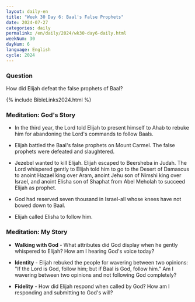 ```yaml
---
layout: daily-en
title: "Week 30 Day 6: Baal's False Prophets"
date: 2024-07-27
categories: daily
permalink: /en/daily/2024/wk30-day6-daily.html
weekNum: 30
dayNum: 6
language: English
cycle: 2024
---
```


### Question     
How did Elijah defeat the false prophets of Baal?

{% include BibleLinks2024.html %} 

### Meditation: God's Story   
+ In the third year, the Lord told Elijah to present himself to Ahab to rebuke him for abandoning the Lord's commands to follow Baals. 

+ Elijah battled the Baal's false prophets on Mount Carmel. The false prophets were defeated and slaughtered. 

+ Jezebel wanted to kill Elijah. Elijah escaped to Beersheba in Judah. The Lord whispered gently to Elijah told him to go to the Desert of Damascus to anoint Hazael king over Aram, anoint Jehu son of Nimshi king over Israel, and anoint Elisha son of Shaphat from Abel Meholah to succeed Elijah as prophet. 

+ God had reserved seven thousand in Israel-all whose knees have not bowed down to Baal. 

+ Elijah called Elisha to follow him. 

### Meditation: My Story   
+ **Walking with God** - What attributes did God display when he gently whispered to Elijah? How am I hearing God's voice today? 

+ **Identity** - Elijah rebuked the people for wavering between two opinions: "If the Lord is God, follow him; but if Baal is God, follow him." Am I wavering between two opinions and not following God completely? 

+ **Fidelity** - How did Elijah respond when called by God? How am I responding and submitting to God's will? 
